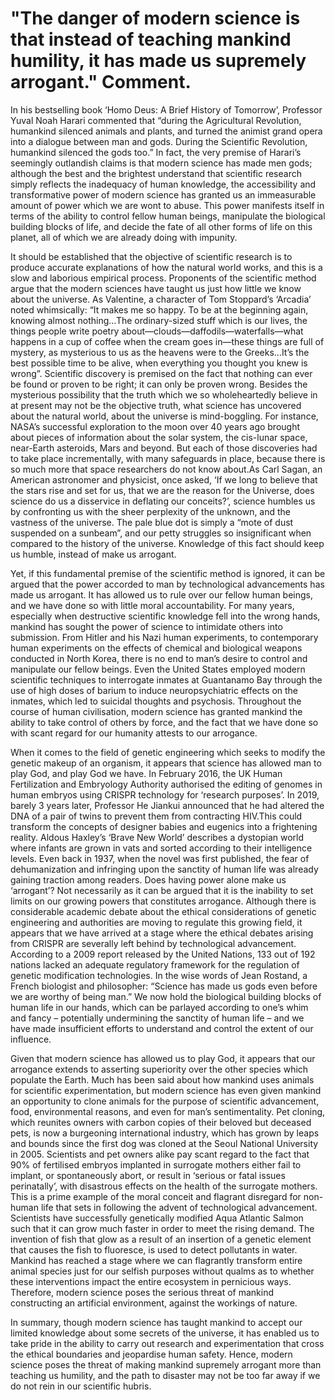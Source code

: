 # "The danger of modern science is that instead of teaching mankind humility, it has made us supremely arrogant." Comment.

In his bestselling book ‘Homo Deus: A Brief History of Tomorrow’, Professor Yuval Noah Harari commented that “during the Agricultural Revolution, humankind silenced animals and plants, and turned the animist grand opera into a dialogue between man and gods. During the Scientific Revolution, humankind silenced the gods too.” In fact, the very premise of Harari’s seemingly outlandish claims is that modern science has made men gods; although the best and the brightest understand that scientific research simply reflects the inadequacy of human knowledge, the accessibility and transformative power of modern science has granted us an immeasurable amount of power which we are wont to abuse. This power manifests itself in terms of the ability to control fellow human beings, manipulate the biological building blocks of life, and decide the fate of all other forms of life on this planet, all of which we are already doing with impunity.

It should be established that the objective of scientific research is to produce accurate explanations of how the natural world works, and this is a slow and laborious empirical process. Proponents of the scientific method argue that the modern sciences have taught us just how little we know about the universe. As Valentine, a character of Tom Stoppard’s ‘Arcadia’ noted whimsically: “It makes me so happy. To be at the beginning again, knowing almost nothing…The ordinary-sized stuff which is our lives, the things people write poetry about—clouds—daffodils—waterfalls—what happens in a cup of coffee when the cream goes in—these things are full of mystery, as mysterious to us as the heavens were to the Greeks…It’s the best possible time to be alive, when everything you thought you knew is wrong”. Scientific discovery is premised on the fact that nothing can ever be found or proven to be right; it can only be proven wrong. Besides the mysterious possibility that the truth which we so wholeheartedly believe in at present may not be the objective truth, what science has uncovered about the natural world, about the universe is mind-boggling. For instance, NASA’s successful exploration to the moon over 40 years ago brought about pieces of information about the solar system, the cis-lunar space, near-Earth asteroids, Mars and beyond. But each of those discoveries had to take place incrementally, with many safeguards in place, because there is so much more that space researchers do not know about.As Carl Sagan, an American astronomer and physicist, once asked, ‘If we long to believe that the stars rise and set for us, that we are the reason for the Universe, does science do us a disservice in deflating our conceits?’, science humbles us by confronting us with the sheer perplexity of the unknown, and the vastness of the universe. The pale blue dot is simply a “mote of dust suspended on a sunbeam”, and our petty struggles so insignificant when compared to the history of the universe. Knowledge of this fact should keep us humble, instead of make us arrogant. 

Yet, if this fundamental premise of the scientific method is ignored, it can be argued that the power accorded to man by technological advancements has made us arrogant. It has allowed us to rule over our fellow human beings, and we have done so with little moral accountability. For many years, especially when destructive scientific knowledge fell into the wrong hands, mankind has sought the power of science to intimidate others into submission. From Hitler and his Nazi human experiments, to contemporary human experiments on the effects of chemical and biological weapons conducted in North Korea, there is no end to man’s desire to control and manipulate our fellow beings. Even the United States employed modern scientific techniques to interrogate inmates at Guantanamo Bay through the use of high doses of barium to induce neuropsychiatric effects on the inmates, which led to suicidal thoughts and psychosis. Throughout the course of human civilisation, modern science has granted mankind the ability to take control of others by force, and the fact that we have done so with scant regard for our humanity attests to our arrogance. 

When it comes to the field of genetic engineering which seeks to modify the genetic makeup of an organism, it appears that science has allowed man to play God, and play God we have. In February 2016, the UK Human Fertilization and Embryology Authority authorised the editing of genomes in human embryos using CRISPR technology for ‘research purposes’. In 2019, barely 3 years later, Professor He Jiankui announced that he had altered the DNA of a pair of twins to prevent them from contracting HIV.This could transform the concepts of designer babies and eugenics into a frightening reality. Aldous Haxley’s ‘Brave New World’ describes a dystopian world where infants are grown in vats and sorted according to their intelligence levels. Even back in 1937, when the novel was first published, the fear of dehumanization and infringing upon the sanctity of human life was already gaining traction among readers. Does having power alone make us ‘arrogant’? Not necessarily as it can be argued that it is the inability to set limits on our growing powers that constitutes arrogance. Although there is considerable academic debate about the ethical considerations of genetic engineering and authorities are moving to regulate this growing field, it appears that we have arrived at a stage where the ethical debates arising from CRISPR are severally left behind by technological advancement. According to a 2009 report released by the United Nations, 133 out of 192 nations lacked an adequate regulatory framework for the regulation of genetic modification technologies. In the wise words of Jean Rostand, a French biologist and philosopher: “Science has made us gods even before we are worthy of being man.” We now hold the biological building blocks of human life in our hands, which can be parlayed according to one’s whim and fancy – potentially undermining the sanctity of human life – and we have made insufficient efforts to understand and control the extent of our influence.

Given that modern science has allowed us to play God, it appears that our arrogance extends to asserting superiority over the other species which populate the Earth. Much has been said about how mankind uses animals for scientific experimentation, but modern science has even given mankind an opportunity to clone animals for the purpose of scientific advancement, food, environmental reasons, and even for man’s sentimentality. Pet cloning, which reunites owners with carbon copies of their beloved but deceased pets, is now a burgeoning international industry, which has grown by leaps and bounds since the first dog was cloned at the Seoul National University in 2005. Scientists and pet owners alike pay scant regard to the fact that 90% of fertilised embryos implanted in surrogate mothers either fail to implant, or spontaneously abort, or result in ‘serious or fatal issues perinatally’, with disastrous effects on the health of the surrogate mothers. This is a prime example of the moral conceit and flagrant disregard for non-human life that sets in following the advent of technological advancement. Scientists have successfully genetically modified Aqua Atlantic Salmon such that it can grow much faster in order to meet the rising demand. The invention of fish that glow as a result of an insertion of a genetic element that causes the fish to fluoresce, is used to detect pollutants in water. Mankind has reached a stage where we can flagrantly transform entire animal species just for our selfish purposes without qualms as to whether these interventions impact the entire ecosystem in pernicious ways. Therefore, modern science poses the serious threat of mankind constructing an artificial environment, against the workings of nature. 

In summary, though modern science has taught mankind to accept our limited knowledge about some secrets of the universe, it has enabled us to take pride in the ability to carry out research and experimentation that cross the ethical boundaries and jeopardise human safety. Hence, modern science poses the threat of making mankind supremely arrogant more than teaching us humility, and the path to disaster may not be too far away if we do not rein in our scientific hubris. 